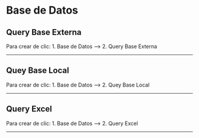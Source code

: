 # Base de Datos


## Query Base Externa




Para crear de clic:  1. Base de Datos -->  2. Query Base Externa


---


## Quey Base Local




Para crear de clic:  1. Base de Datos -->  2. Quey Base Local


---


## Query Excel




Para crear de clic:  1. Base de Datos -->  2. Query Excel


---


